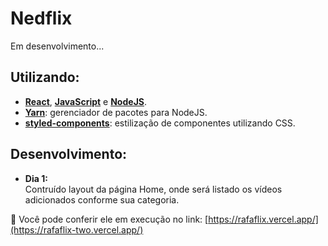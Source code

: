 # Nedflix

Em desenvolvimento...

## Utilizando:
  - [**React**](https://pt-br.reactjs.org/), [**JavaScript**](https://https://www.javascript.com//) e [**NodeJS**](https://nodejs.org/en/).
  - [**Yarn**](https://yarnpkg.com/): gerenciador de pacotes para NodeJS.
  - [**styled-components**](https://styled-components.com/): estilização de componentes utilizando CSS.

## Desenvolvimento:
- **Dia 1:** <br/>
 Contruído layout da página Home, onde será listado os vídeos adicionados conforme sua categoria.

🔗 Você pode conferir ele em execução no link:
  [https://rafaflix.vercel.app/](https://rafaflix-two.vercel.app/)
